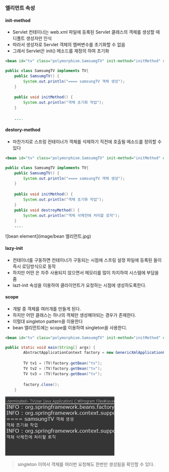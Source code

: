 ### <bean> 엘리먼트 속성

#### init-method
- Servlet 컨테이너는 web.xml 파일에 등록된 Servlet 클래스의 객체를 생성할 때 디폴트 생성자만 인식
- 따라서 생성자로 Servlet 객체의 멤버변수를 초기화할 수 없음
- 그래서 Servlet은 init() 메소드를 재정의 하여 초기화

```xml
<bean id="tv" class="polymorphism.SamsumgTV" init-method="initMethod" ></bean>
```
```java
public class SamsumgTV implements TV{
	public SamsumgTV() {
		System.out.println("==== samsungTV 객체 생성");
	}
	
	public void initMethod() {
		System.out.println("객체 초기화 작업");
	}
    
    ....
```

#### destory-method
- 마찬가지로 스프링 컨테이너가 객체를 삭제하기 직전에 호출될 메소드를 정의할 수 있다
```xml
<bean id="tv" class="polymorphism.SamsumgTV" init-method="initMethod" destroy-method="destroyMethod"></bean>
```
```java
public class SamsumgTV implements TV{
	public SamsumgTV() {
		System.out.println("==== samsungTV 객체 생성");
	}
	
	public void initMethod() {
		System.out.println("객체 초기화 작업");
	}
    public void destroyMethod() {
		System.out.println("객체 삭제전에 처리할 로직");
	}
    ....
```
![bean element](image/bean 엘리먼트.jpg)

#### lazy-init
- 컨테이너를 구동하면 컨테이너가 구동되는 시점에 스프링 설정 파일에 등록된 <bean>들이 즉시 로딩방식으로 동작
- 하지만 어떤 <bean>은 자주 사용되지 않으면서 메모리를 많이 차지하여 시스템에 부담을 줌
- lazt-init 속성을 이용하여 클라이언트가 요청하는 시점에 생성하도록한다.

#### scope
- 개발 중 객체를 여러개를 만들게 된다.
- 하지만 어떤 클래스는 하나의 객체만 생성해야되는 경우가 존재한다.
- 이럴대 singleton pattern을 이용한다
- bean 엘리먼트에는 scope를 이용하여 singleton을 사용한디.

```xml
<bean id="tv" class="polymorphism.SamsumgTV" init-method="initMethod" destroy-method="destroyMethod" scope="singleton"></bean>
```
```java
public static void main(String[] args) {
		AbstractApplicationContext factory = new GenericXmlApplicationContext("applicationContext.xml");
		
		TV tv1 = (TV)factory.getBean("tv");
		TV tv2 = (TV)factory.getBean("tv");
		TV tv3 = (TV)factory.getBean("tv");
		
		factory.close();
	}
```
![singleton](image/singleton.jpg)
> singleton 이여서 객체를 여러번 요청해도 한번만 생성됨을 확인할 수 있다.








